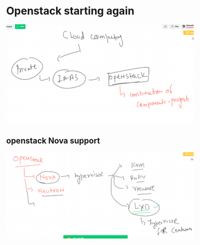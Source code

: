 # Openstack starting again 

<img src="cloud.png">

##  openstack Nova support 

<img src="nova.png">
